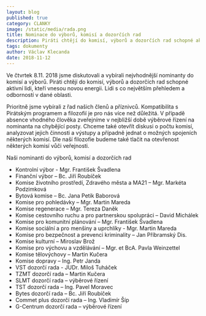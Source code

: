 ```yaml
---
layout: blog
published: true
category: CLANKY
image: /static/media/rada.png
title: Nominace do výborů, komisí a dozorčích rad
description: Piráti chtějí do komisí, výborů a dozorčích rad schopné aktivní lidi, kteří vnesou novou energii. Musí být zároveň i odborně zdatní.
tags: dokumenty
author: Václav Klecanda
date: 2018-11-12
---
```


Ve čtvrtek 8.11. 2018 jsme diskutovali a vybírali nejvhodnější nominanty do komisí a výborů. Piráti chtějí do komisí, výborů a dozorčích rad schopné aktivní lidi, kteří vnesou novou energii.
Lidi s co největším přehledem a odborností v dané oblasti.

Prioritně jsme vybírali z řad našich členů a příznivců.
Kompatibilita s Pirátským programem a filozofií je pro nás více než důležitá.
V případě absence vhodného člověka zveřejníme v nejbližší době výběrové řízení na nominanta na chybějící posty.
Chceme také otevřít diskusi o počtu komisí, analyzovat jejich činnosti a výstupy a případně jednat o možných spojeních některých komisí.
Dle naší filozofie budeme také tlačit na otevřenost některých komisí vůči veřejnosti.

Naši nominanti do výborů, komisí a dozorčích rad
- Kontrolní výbor - Mgr. František Švadlena
- Finanční výbor – Bc. Jiří Roubíček
- Komise životního prostředí, Zdravého města a MA21 – Mgr. Markéta Podzimková
- Bytová komise – Bc. Jana Petik Baborová
- Komise pro pohledávky – Mgr. Martin Mareda
- Komise regenerace – Mgr. Tereza Daněk
- Komise cestovního ruchu a pro partnerskou spolupráci – David Michálek
- Komise pro komunitní plánování – Mgr. František Švadlena
- Komise sociální a pro menšiny a uprchlíky - Mgr. Martin Mareda
- Komise pro bezpečnost a prevenci kriminality – Jan Příbramský Dis.
- Komise kulturní – Miroslav Brož
- Komise pro výchovu a vzdělávání – Mgr. et BcA. Pavla Weinzettel
- Komise tělovýchovy – Martin Kučera
- Komise dopravy – Ing. Petr Janda
- VST dozorčí rada - JUDr. Miloš Tuháček
- TZMT dozorčí rada – Martin Kučera
- SLMT dozorčí rada – výběrové řízení
- TST dozorčí rada – Ing. Pavel Moravec
- Bytes dozorčí rada – Bc. Jiří Roubíček
- Commet plus dozorčí rada – Ing. Vladimír Šíp
- G-Centrum dozorčí rada – výběrové řízení
